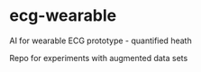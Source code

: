 # ecg-wearable

AI for wearable ECG prototype - quantified heath  

Repo for experiments with augmented data sets  


